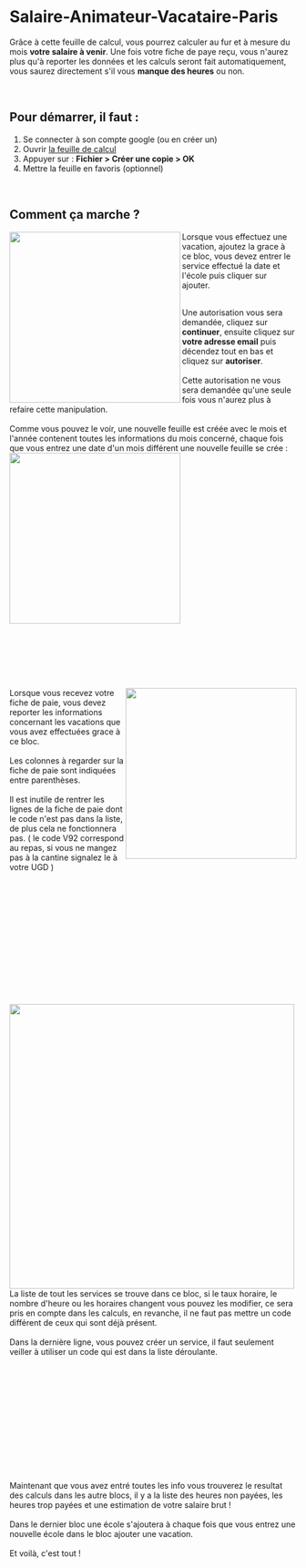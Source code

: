 # Salaire-Animateur-Vacataire-Paris
Grâce à cette feuille de calcul, vous pourrez calculer au fur et à mesure du mois __votre salaire à venir__. Une fois votre fiche de paye reçu, vous n'aurez plus qu'à reporter les données et les calculs seront fait automatiquement, vous saurez directement s'il vous __manque des heures__ ou non.

<br />

## Pour démarrer, il faut :
1. Se connecter à son compte google (ou en créer un)  
2. Ouvrir [la feuille de calcul](https://docs.google.com/spreadsheets/d/1QktZbwNk8iIvQ-N6WeqFDEeWZL1nP8ExiL5RRdRA7uM/edit?usp=sharing)  
3. Appuyer sur : __Fichier > Créer une copie > OK__  
4. Mettre la feuille en favoris (optionnel)

<br />

## Comment ça marche ?
<img align="left" width="300" src="https://user-images.githubusercontent.com/99233749/152921734-ff54158d-a63d-49ee-a383-d601bbd24160.png">
Lorsque vous effectuez une vacation, ajoutez la grace à ce bloc, vous devez entrer le service effectué la date et l'école puis cliquer sur ajouter.

<br />Une autorisation vous sera demandée, cliquez sur __continuer__, ensuite cliquez sur __votre adresse email__ puis décendez tout en bas et cliquez sur __autoriser__.  
<br />Cette autorisation ne vous sera demandée qu'une seule fois vous n'aurez plus à refaire cette manipulation.  
<br />Comme vous pouvez le voir, une nouvelle feuille est créée avec le mois et l'année contenent toutes les informations du mois concerné, chaque fois que vous entrez une date d'un mois différent une nouvelle feuille se crée :
<img align="center" width="300" src="https://user-images.githubusercontent.com/99233749/152925081-5ba87fa5-f100-4a94-b12a-4fd62e809f7b.png">

<br /><br /><br /><br /><br />

<img align="right" width="300" src="https://user-images.githubusercontent.com/99233749/152929272-fff9a960-b5ef-48b4-9ff1-0c28773f7358.png">
Lorsque vous recevez votre fiche de paie, vous devez reporter les informations concernant les vacations que vous avez effectuées grace à ce bloc.  
<br /><br />Les colonnes à regarder sur la fiche de paie sont indiquées entre parenthèses.  
<br /><br />Il est inutile de rentrer les lignes de la fiche de paie dont le code n'est pas dans la liste, de plus cela ne fonctionnera pas. ( le code V92 correspond au repas, si vous ne mangez pas à la cantine signalez le à votre UGD )  

<br /><br /><br /><br /><br /><br /><br /><br /><br /><br /><br /><br />

<img align="left" width="500" src="https://user-images.githubusercontent.com/99233749/153085879-b93661a9-416f-41f6-9c15-d76444c438db.png">
La liste de tout les services se trouve dans ce bloc, si le taux horaire, le nombre d'heure ou les horaires changent vous pouvez les modifier, ce sera pris en compte dans les calculs, en revanche, il ne faut pas mettre un code différent de ceux qui sont déjà présent.
<br /><br />
Dans la dernière ligne, vous pouvez créer un service, il faut seulement veiller à utiliser un code qui est dans la liste déroulante.

<br /><br /><br /><br /><br /><br /><br /><br /><br /><br /><br /><br />
Maintenant que vous avez entré toutes les info vous trouverez le resultat des calculs dans les autre blocs, il y a la liste des heures non payées, les heures trop payées et une estimation de votre salaire brut !  
<br />
Dans le dernier bloc une école s'ajoutera à chaque fois que vous entrez une nouvelle école dans le bloc ajouter une vacation.  
<br />
Et voilà, c'est tout !
